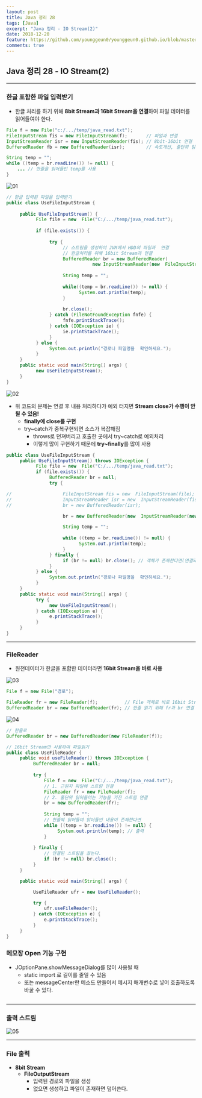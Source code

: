 ```yaml
---
layout: post
title: Java 정리 28
tags: [Java]
excerpt: "Java 정리 - IO Stream(2)"
date: 2018-12-20
feature: https://github.com/younggeun0/younggeun0.github.io/blob/master/_posts/img/java/JavaImageFeature.png?raw=true
comments: true
---
```

 
## Java 정리 28 - IO Stream(2)

---

### 한글 포함한 파일 입력받기

* 한글 처리를 하기 위해 **8bit Stream과 16bit Stream을 연결**하여 파일 데이터를 읽어들여야 한다.

```java
File f = new File("c:/.../temp/java_read.txt");
FileInputStream fis = new FileInputStream(f);       // 파일과 연결
InputStreamReader isr = new InputStreamReader(fis); // 8bit-16bit 연결
BufferedReader fb = new BufferedReader(isr);        // 속도개선, 줄단위 읽기

String temp = "";
while ((temp = br.readLine()) != null) { 
    ... // 한줄을 읽어들인 temp를 사용
}
```

![01](https://github.com/younggeun0/younggeun0.github.io/blob/master/_posts/img/java/28/01.png?raw=true)

```java
// 한글 입력된 파일을 입력받기
public class UseFileInputStream {
     
     public UseFileInputStream() {
           File file = new  File("C:/.../temp/java_read.txt");
           
           if (file.exists()) {
                
                try {
                     // 스트림을 생성하여 JVM에서 HDD의 파일과  연결
                     // 한글처리를 위해 16bit Stream과 연결
                     BufferedReader br = new BufferedReader(
                                new InputStreamReader(new  FileInputStream(file)));
                     
                     String temp = "";
                     
                     while((temp = br.readLine()) != null) {
                           System.out.println(temp);
                     }
                     
                     br.close();
                } catch (FileNotFoundException fnfe) {
                     fnfe.printStackTrace();
                } catch (IOException ie) {
                     ie.printStackTrace();
                }
           } else {
                System.out.println("경로나 파일명을  확인하세요.");
           }
     }
     public static void main(String[] args) {
           new UseFileInputStream();
     }
}
```

![02](https://github.com/younggeun0/younggeun0.github.io/blob/master/_posts/img/java/28/02.png?raw=true)


* 위 코드의 문제는 연결 후 내용 처리하다가 예외 터지면 **Stream close가 수행이 안될 수 있음!**
    * **finally에 close를 구현**
    * try~catch가 중복구현되면 소스가 복잡해짐
        * throws로 던져버리고 호출한 곳에서 try~catch로 예외처리
        * 이렇게 많이 구현하기 때문에 **try~finally**를 많이 사용

```java
public class UseFileInputStream {
     public UseFileInputStream() throws IOException {
           File file = new  File("C:/.../temp/java_read.txt");
           if (file.exists()) {
                BufferedReader br = null;
                try {

//                   FileInputStream fis = new  FileInputStream(file);
//                   InputStreamReader isr = new  InputStreamReader(fis);
//                   br = new BufferedReader(isr);

                     br = new BufferedReader(new  InputStreamReader(new FileInputStream(file)));

                     String temp = "";
                     
                     while ((temp = br.readLine()) != null) {
                           System.out.println(temp); 
                     }
                } finally {
                     if (br != null) br.close(); // 객체가 존재한다면(연결돼있다면)
                }
           } else {
                System.out.println("경로나 파일명을  확인하세요.");
           }
     }
     public static void main(String[] args) {
           try {
                new UseFileInputStream();
           } catch (IOException e) {
                e.printStackTrace();
           }
     }
}
```

---

### FileReader

* 원천데이터가 한글을 포함한 데이터라면 **16bit Stream을 바로 사용**

![03](https://github.com/younggeun0/younggeun0.github.io/blob/master/_posts/img/java/28/03.png?raw=true)

```java
File f = new File("경로");

FileReader fr = new FileReader(f);          // File 객체로 바로 16bit Stream 생성
BufferedReader br = new BufferedReader(fr); // 한줄 읽기 위해 fr과 br 연결
```

![04](https://github.com/younggeun0/younggeun0.github.io/blob/master/_posts/img/java/28/04.png?raw=true)

```java
// 한줄로
BufferedReader br = new BufferedReader(new FileReader(f));
```

```java
// 16bit Stream만 사용하여 파일읽기
public class UseFileReader {
     public void useFileReader() throws IOException {
          BufferedReader br = null;
          
          try {
              File f = new  File("C:/.../temp/java_read.txt");
              // 1. 근원지 파일에 스트림 연결
              FileReader fr = new FileReader(f);
              // 2. 줄단위 읽어들이는 기능을 가진 스트림 연결
              br = new BufferedReader(fr);
              
              String temp = "";
              // 한줄씩 읽어들여 읽어들인 내용이 존재한다면
              while ((temp = br.readLine()) != null) {
                   System.out.println(temp); // 출력
              }
              
          } finally {
              // 연결된 스트림을 끊는다.
              if (br != null) br.close();
          }
     }

     public static void main(String[] args) {

          UseFileReader ufr = new UseFileReader();

          try {
              ufr.useFileReader();
          } catch (IOException e) {
              e.printStackTrace();
          }
     }
}
```

### 메모장 Open 기능 구현

* JOptionPane.showMessageDialog를 많이 사용될 때
  * static import 로 길이를 줄일 수 있음
  * 또는 messageCenter란 메소드 만들어서 메시지 매개변수로 넣어 호출하도록 바꿀 수 있다.

```java

```

---

### 출력 스트림

![05](https://github.com/younggeun0/younggeun0.github.io/blob/master/_posts/img/java/28/05.png?raw=true)

---

### File 출력

* **8bit Stream**
    * **FileOutputStream**
        * 입력된 경로의 파일을 생성
        * 없으면 생성하고 파일이 존재하면 덮어쓴다.

